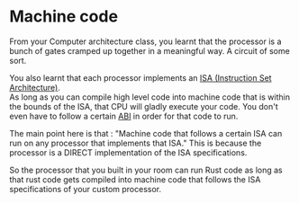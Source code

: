 # Machine code  


From your Computer architecture class, you learnt that the processor is a bunch of gates cramped up together in a meaningful way. A circuit of some sort.  

You also learnt that each processor implements an [ISA (Instruction Set Architecture)](../misc/isa.md).  
As long as you can compile high level code into machine code that is within the bounds of the ISA, that CPU will gladly execute your code. You don't even have to follow a certain [ABI](../misc/abi.md) in order for that code to run.  

The main point here is that : "Machine code that follows a certain ISA can run on any processor that implements that ISA." This is because the processor is a DIRECT implementation of the ISA specifications.  

So the processor that you built in your room can run Rust code as long as that rust code gets compiled into machine code that follows the ISA specifications of your custom processor.  


